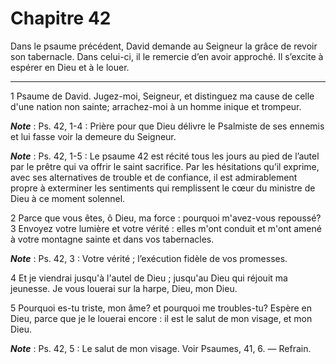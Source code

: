 # Chapitre 42

Dans le psaume précédent, David demande au Seigneur la grâce de revoir son tabernacle.
Dans celui-ci, il le remercie d’en avoir approché.
Il s’excite à espérer en Dieu et à le louer.

***

1 Psaume de David. Jugez-moi, Seigneur, et distinguez ma cause de celle d'une nation non sainte; arrachez-moi à un homme inique et trompeur.

***Note*** :  Ps. 42, 1-4 : Prière pour que Dieu délivre le Psalmiste de ses ennemis et lui fasse voir la demeure du Seigneur.

***Note*** :  Ps. 42, 1-5 : Le psaume 42 est récité tous les jours au pied de l’autel par le prêtre qui va offrir le saint sacrifice. Par les hésitations qu’il exprime, avec ses alternatives de trouble et de confiance, il est admirablement propre à exterminer les sentiments qui remplissent le cœur du ministre de Dieu à ce moment solennel.

2 Parce que vous êtes, ô Dieu, ma force : pourquoi m'avez-vous repoussé? 3 Envoyez votre lumière et votre vérité : elles m'ont conduit et m'ont amené à votre montagne sainte et dans vos tabernacles.

***Note*** :  Ps. 42, 3 : Votre vérité ; l’exécution fidèle de vos promesses.

4 Et je viendrai jusqu'à l'autel de Dieu ; jusqu'au Dieu qui réjouit ma jeunesse. Je vous louerai sur la harpe, Dieu, mon Dieu.


5 Pourquoi es-tu triste, mon âme? et pourquoi me troubles-tu? Espère en Dieu, parce que je le louerai encore : il est le salut de mon visage, et mon Dieu.

***Note*** :  Ps. 42, 5 : Le salut de mon visage. Voir Psaumes, 41, 6. ― Refrain.

